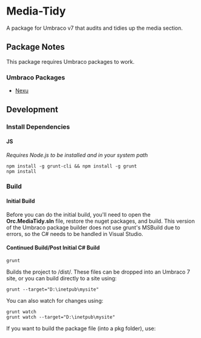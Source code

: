 # Media-Tidy
A package for Umbraco v7 that audits and tidies up the media section.

## Package Notes

This package requires Umbraco packages to work.

### Umbraco Packages

* [Nexu](https://our.umbraco.com/packages/backoffice-extensions/nexu/)

## Development

### Install Dependencies

#### JS
*Requires Node.js to be installed and in your system path*

    npm install -g grunt-cli && npm install -g grunt
    npm install

### Build

#### Initial Build

Before you can do the initial build, you'll need to open the **Orc.MediaTidy.sln** file, restore the nuget packages, and build. This version of the Umbraco package builder does not use grunt's MSBuild due to errors, so the C# needs to be handled in Visual Studio.

#### Continued Build/Post Initial C# Build

    grunt

Builds the project to /dist/. These files can be dropped into an Umbraco 7 site, or you can build directly to a site using:

    grunt --target="D:\inetpub\mysite"

You can also watch for changes using:

    grunt watch
    grunt watch --target="D:\inetpub\mysite"

If you want to build the package file (into a pkg folder), use:
